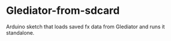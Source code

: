 # Glediator-from-sdcard
Arduino sketch that loads saved fx data from Glediator and runs it standalone.
